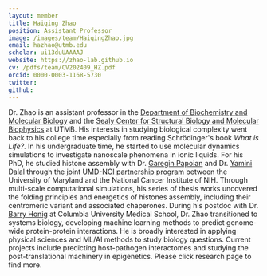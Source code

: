 ```yaml
---
layout: member
title: Haiqing Zhao
position: Assistant Professor
image: /images/team/HaiqingZhao.jpg
email: hazhao@utmb.edu
scholar: ui13duUAAAAJ
website: https://zhao-lab.github.io
cv: /pdfs/team/CV202409_HZ.pdf
orcid: 0000-0003-1168-5730
twitter: 
github: 
---
```


Dr. Zhao is an assistant professor in the [Department of Biochemistry and Molecular Biology][5] and the [Sealy Center for Structural Biology and Molecular Biophysics][6] at UTMB. His interests in studying biological complexity went back to his college time especially from reading Schrödinger's book <em>What is Life?</em>. In his undergraduate time, he started to use molecular dynamics simulations to investigate nanoscale phenomena in ionic liquids. For his PhD, he studied histone assembly with Dr. [Garegin Papoian][1] and Dr. [Yamini Dalal][2] through the joint [UMD-NCI partnership program][3] between the University of Maryland and the National Cancer Institute of NIH. Through multi-scale computational simulations, his series of thesis works uncovered the folding principles and energetics of histones assembly, including their centromeric variant and associated chaperones. During his postdoc with Dr. [Barry Honig][4] at Columbia University Medical School, Dr. Zhao transitioned to systems biology, developing machine learning methods to predict genome-wide protein-protein interactions. He is broadly interested in applying physical sciences and ML/AI methods to study biology questions. Current projects include predicting host-pathogen interactomes and studying the post-translational machinery in epigenetics. Please click research page to find more.

[1]: https://chem.umd.edu/people/garegin-papoian
[2]: https://irp.nih.gov/pi/yamini-dalal
[3]: https://ipst.umd.edu/research/nci
[4]: https://honig.c2b2.columbia.edu/
[5]: https://bmb.utmb.edu/people/faculty/bios/zhao
[6]: https://www.utmb.edu/scsb/bios/haiqing-zhao-phd